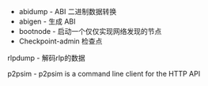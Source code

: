 * abidump - ABI 二进制数据转换
* abigen - 生成 ABI
* bootnode - 启动一个仅仅实现网络发现的节点
* Checkpoint-admin 检查点

rlpdump - 解码rlp的数据

p2psim - p2psim is a command line client for the HTTP API

